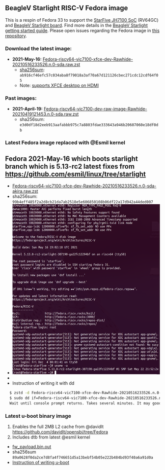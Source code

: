 ## BeagleV Starlight RISC-V Fedora image
This is a respin of Fedora 33 to support the [StarFive JH7100 SoC](https://github.com/starfive-tech/beaglev_doc/blob/main/JH7100%20Data%20Sheet%20V01.01.04-EN%20(4-21-2021).pdf) (RV64GC) and [BeagleV Starlight board](https://github.com/beagleboard/beaglev-starlight).  Find more details in the [BeagleV Starlight getting started guide](https://wiki.seeedstudio.com/BeagleV-Getting-Started/).  Please open issues regarding the Fedora image in [this repository](https://github.com/starfive-tech/beaglev_fedora/issues).

### Download the latest image: 
* **2021-May-16:** [Fedora-riscv64-vic7100-xfce-dev-Rawhide-20210516233526.n.0-sda.raw.zst](https://files.beagle.cc/file/beagleboard-public-2021/images/Fedora-riscv64-vic7100-xfce-dev-Rawhide-20210516233526.n.0-sda.raw.zst)
  * [sha256sum](https://files.beagle.cc/file/beagleboard-public-2021/images/Fedora-riscv64-vic7100-xfce-dev-Rawhide-20210516233526.n.0-sda.raw.zst.sha256sum): `ab916cf46efc57c034aba8f79018a3af70a67d121126cbec271cdc12cdf64f05`
  * Note: [supports XFCE desktop on HDMI](https://github.com/starfive-tech/Fedora_on_StarFive/issues/22#issuecomment-841719888)


### Past images:
* **2021-April-19:** [Fedora-riscv64-vic7100-dev-raw-image-Rawhide-20210419121453.n.0-sda.raw.zst](https://files.beagle.cc/file/beagleboard-public-2021/images/Fedora-riscv64-vic7100-dev-raw-image-Rawhide-20210419121453.n.0-sda.raw.zst)
  * sha256sum: `e3d0df18d2eeb913aafabbb975c7a8803fdae333643a946b20607060e18df0db`


### Latest Fedora image replaced with @Esmil kernel
## Fedora 2021-May-16 which boots starlight branch which is 5.13-rc2 latest fixes from https://github.com/esmil/linux/tree/starlight
* [Fedora-riscv64-vic7100-xfce-dev-Rawhide-20210516233526.n.0-sda-akira.raw.zst](https://drive.google.com/file/d/1jFDkCheXWvjV7lYbEO4FzGpmfU1SukpO/view?usp=sharing)
* sha256sum: `99b4eff485f2a2d8cb21da7ab2518e5e606850108b06df22a17d942a44ded007`
* ![](./img/fedora-5.13.0-rc2-a22fc1-s.png)
*  
* Instruction of writing it with dd
```sh
  $ zstd -d Fedora-riscv64-vic7100-xfce-dev-Rawhide-20210516233526.n.0-sda-akira.raw.zst
  $ sudo dd if=Fedora-riscv64-vic7100-xfce-dev-Rawhide-20210516233526.n.0-sda-akira.raw of=/dev/location_of_sd bs=4M conv=fsync
  Wait until console prompt returns. Takes several minutes. It may good to whach dd to finish with `sudo iotop`.
```

### Latest u-boot binary image
  1. Enables the full 2MB L2 cache from @davidlt https://github.com/davidlt/opensbi/tree/Fedora
  2. Includes dtb from latest @esmil kernel
* [fw_payload.bin.out](https://drive.google.com/file/d/1MDEjy7Aj9_BjJM5ACJRFTvrJIxnWAEjZ/view?usp=sharing)
* sha256sum `89a0628f0da2ce7d8fa4f746651d5a13bebf54b05e222b484bd93f40a6a91d0a`
* [Instruction of writing u-boot](
https://wiki.seeedstudio.com/BeagleV-Make-File-System-Compile-uboot-Kernal/#flash-uboot)
